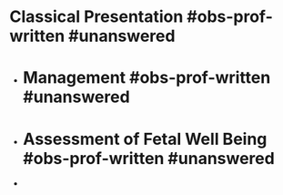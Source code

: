 # Classical Presentation #obs-prof-written #unanswered
- # Management #obs-prof-written #unanswered
- # Assessment of Fetal Well Being #obs-prof-written #unanswered
-